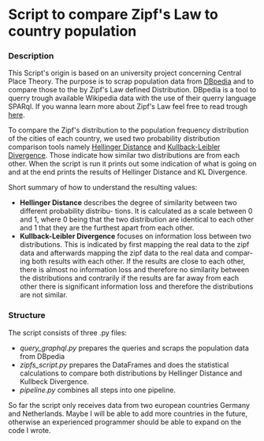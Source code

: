# Script to compare Zipf's Law to country population

### Description

This Script's origin is based on an university project concerning Central Place Theory.
The purpose is to scrap population data from [DBpedia](https://www.dbpedia.org/) and to compare those to the by Zipf's Law defined Distribution.
DBpedia is a tool to querry trough available Wikipedia data with the use of their querry language SPARql.
If you wanna learn more about Zipf's Law feel free to read trough [here](https://en.wikipedia.org/wiki/Zipf%27s_law).

To compare the Zipf's distribution to the population frequency distribution of the cities of each country, we used two probability distribution comparison tools namely [Hellinger Distance](https://en.wikipedia.org/wiki/Hellinger_distance) and [Kullback-Leibler Divergence](https://en.wikipedia.org/wiki/Kullback%E2%80%93Leibler_divergence). Those indicate how similar two distributions are from each other.
When the script is run it prints out some indication of what is going on and at the end prints the results of Hellinger Distance and KL Divergence.

Short summary of how to understand the resulting values:
- **Hellinger Distance** describes the degree of similarity between two different probability distribu-
tions. It is calculated as a scale between 0 and 1, where 0 being that the two distribution are identical to each other and 1 that
they are the furthest apart from each other.
- **Kullback-Leibler Divergence** focuses on information loss
between two distributions. This is indicated by first mapping the real data to
the zipf data and afterwards mapping the zipf data to the real data and compar-
ing both results with each other. If the results are close to each other, there is
almost no information loss and therefore no similarity between the distributions
and contrarily if the results are far away from each other there is significant
information loss and therefore the distributions are not similar. 

### Structure

The script consists of three .py files: 
- *query_graphql.py* prepares the queries and scraps the population data from DBpedia 
- *zipfs_script.py* prepares the DataFrames and does the statistical calculations to compare both distributions by Hellinger Distance and Kullbeck Divergence.
- *pipeline.py* combines all steps into one pipeline.

So far the script only receives data from two european countries Germany and Netherlands. Maybe I will be able to add more countries in the future, otherwise an experienced programmer should be able to expand on the code I wrote.